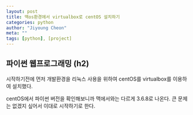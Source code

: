 ```yaml
---
layout: post
title: 맥os환경에서 virtualbox로 centOS 설치하기
categories: python
author: "Jiyoung Cheon"
meta: ""
tags: [python], [project]
---
```


## 파이썬 웹프로그래밍 (h2)

시작하기전에 먼저 개발환경을 리눅스 사용을 위하여 centOS를 virtualbox를 이용하여 설치했다.

centOS에서 파이썬 버전을 확인해보니까 맥에서와는 다르게 3.6.8로 나온다. 큰 문제는 없겠지 싶어서 이대로 시작하기로 한다.





